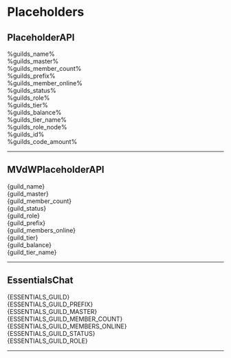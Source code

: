 # Placeholders

## PlaceholderAPI
%guilds_name%  
%guilds_master%  
%guilds_member_count%  
%guilds_prefix%  
%guilds_member_online%  
%guilds_status%  
%guilds_role%  
%guilds_tier%  
%guilds_balance%  
%guilds_tier_name%  
%guilds_role_node%  
%guilds_id%  
%guilds_code_amount%  
___

## MVdWPlaceholderAPI
{guild_name}  
{guild_master}  
{guild_member_count}  
{guild_status}  
{guild_role}  
{guild_prefix}  
{guild_members_online}  
{guild_tier}  
{guild_balance}  
{guild_tier_name}  
___

## EssentialsChat
{ESSENTIALS_GUILD}  
{ESSENTIALS_GUILD_PREFIX}  
{ESSENTIALS_GUILD_MASTER}  
{ESSENTIALS_GUILD_MEMBER_COUNT}  
{ESSENTIALS_GUILD_MEMBERS_ONLINE}  
{ESSENTIALS_GUILD_STATUS}  
{ESSENTIALS_GUILD_ROLE}  
___